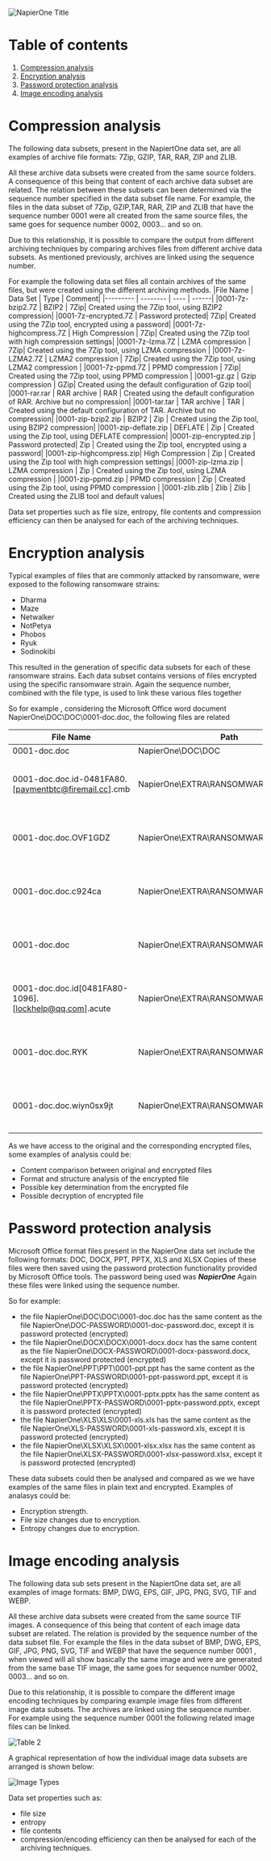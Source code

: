 ![NapierOne Title](img/NapierOne-title.jpg)
# Table of contents
1. [Compression analysis](#CompressionAnalysis)
2. [Encryption analysis](#EncryptionAnalysis)
3. [Password protection analysis](#PasswordProtectionAnalysis)
4. [Image encoding analysis](#ImageEncodingAnalysis)

# Compression analysis <a name="CompressionAnalysis"></a>
The following data subsets, present in the NapiertOne data set, are all examples of archive file formats: 7Zip, GZIP, TAR, RAR, ZIP and ZLIB.

All these archive data subsets were created from the same source folders. A consequence of this being that content of each archive data subset are related. The relation between these subsets can been determined via the sequence number specified in the data subset file name. For example,  the files in the data subset of 7Zip, GZIP,TAR, RAR, ZIP and ZLIB that have the sequence number 0001 were all created from the same source files, the same goes for sequence number 0002, 0003... and so on.

Due to this relationship, it is possible to compare the output from different archiving techniques by comparing archives files from different archive data subsets. As mentioned previously,  archives are linked using the sequence number.

For example the following data set files all contain archives of the same files, but were created using the different archiving methods.
|File Name | Data Set | Type | Comment|
|--------- | -------- | ---- | ------|
|0001-7z-bzip2.7Z         | BZIP2             | 7Zip| Created using the 7Zip tool, using BZIP2 compression|
|0001-7z-encrypted.7Z     | Password protected| 7Zip| Created using the 7Zip tool, encrypted using a password|
|0001-7z-highcompress.7Z  | High Compression  | 7Zip| Created using the 7Zip tool with high compression settings|
|0001-7z-lzma.7Z          | LZMA compression  | 7Zip| Created using the 7Zip tool, using LZMA compression |
|0001-7z-LZMA2.7Z         | LZMA2 compression | 7Zip| Created using the 7Zip tool, using LZMA2 compression |
|0001-7z-ppmd.7Z          | PPMD compression  | 7Zip| Created using the 7Zip tool, using PPMD compression |
|0001-gz.gz               | Gzip compression  | GZip| Created using the default configuration of Gzip tool|
|0001-rar.rar             | RAR archive       | RAR | Created using the default configuration of RAR. Archive but no compression|
|0001-tar.tar             | TAR archive       | TAR | Created using the default configuration of TAR. Archive but no compression|
|0001-zip-bzip2.zip       | BZIP2             | Zip | Created using the Zip tool, using BZIP2 compression|
|0001-zip-deflate.zip     | DEFLATE           | Zip | Created using the Zip tool, using DEFLATE compression|
|0001-zip-encrypted.zip   | Password protected| Zip | Created using the Zip tool, encrypted using a password|
|0001-zip-highcompress.zip| High Compression  | Zip | Created using the Zip tool with high compression settings|
|0001-zip-lzma.zip        | LZMA compression  | Zip | Created using the Zip tool, using LZMA compression |
|0001-zip-ppmd.zip        | PPMD compression  | Zip | Created using the Zip tool, using PPMD compression |
|0001-zlib.zlib           | Zlib              | Zlib | Created using the ZLIB tool and default values|

Data set properties such as file size, entropy, file contents and compression efficiency can then be analysed for each of the archiving techniques.


# Encryption analysis <a name="EncryptionAnalysis"></a>
Typical examples of files that are commonly attacked by ransomware, were exposed to the following ransomware strains:
- Dharma
- Maze
- Netwalker
- NotPetya
- Phobos
- Ryuk
- Sodinokibi

This resulted in the generation of specific data subsets for each of these ransomware strains. Each data subset contains versions of files encrypted using the specific ransomware strain. Again the sequence number, combined with the file type, is used to link these various files together

So for example , considering the Microsoft Office word document NapierOne\DOC\DOC\0001-doc.doc, the following files are related

|File Name | Path              |  Comment|
|--------- | --------          | ------|
|0001-doc.doc|NapierOne\DOC\DOC| Original file|
|0001-doc.doc.id-0481FA80.[paymentbtc@firemail.cc].cmb |NapierOne\EXTRA\RANSOMWARE\DHARMA    | File encrypted using the DHARMA ransomware|
|0001-doc.doc.OVF1GDZ                                  |NapierOne\EXTRA\RANSOMWARE\MAZE      | File encrypted using the MAZE ransomware|
|0001-doc.doc.c924ca                                   |NapierOne\EXTRA\RANSOMWARE\NETWALKER | File encrypted using the NETWALKER ransomware|
|0001-doc.doc                                          |NapierOne\EXTRA\RANSOMWARE\NOTPETYA  | File encrypted using the NOTPETYA ransomware|
|0001-doc.doc.id[0481FA80-1096].[lockhelp@qq.com].acute|NapierOne\EXTRA\RANSOMWARE\PHOBOS    | File encrypted using the PHOBOS ransomware|
|0001-doc.doc.RYK                                      |NapierOne\EXTRA\RANSOMWARE\RYUK      | File encrypted using the RYUK ransomware|
|0001-doc.doc.wiyn0sx9jt                               |NapierOne\EXTRA\RANSOMWARE\SODINOKIBI| File encrypted using the SODINOKIBI ransomware|

As we have access to the original and the corresponding encrypted files, some examples of analysis could be:
- Content comparison between original and encrypted files
- Format and structure analysis of the encrypted file
- Possible key determination from the encrypted file
- Possible decryption of encrypted file




# Password protection analysis <a name="PasswordProtectionAnalysis"></a>
Microsoft Office format files present in the NapierOne data set include the following formats: DOC, DOCX, PPT, PPTX, XLS and XLSX
Copies of these files were then saved using the password protection functionality provided by Microsoft Office tools. The password being used was ***NapierOne***
Again these files were linked using the sequence number.

So for example:
- the file NapierOne\DOC\DOC\0001-doc.doc has the same content as the file NapierOne\DOC-PASSWORD\0001-doc-password.doc, except it is password protected (encrypted)
- the file NapierOne\DOCX\DOCX\0001-docx.docx has the same content as the file NapierOne\DOCX-PASSWORD\0001-docx-password.docx, except it is password protected (encrypted)
- the file NapierOne\PPT\PPT\0001-ppt.ppt has the same content as the file NapierOne\PPT-PASSWORD\0001-ppt-password.ppt, except it is password protected (encrypted)
- the file NapierOne\PPTX\PPTX\0001-pptx.pptx has the same content as the file NapierOne\PPTX-PASSWORD\0001-pptx-password.pptx, except it is password protected (encrypted)
- the file NapierOne\XLS\XLS\0001-xls.xls has the same content as the file NapierOne\XLS-PASSWORD\0001-xls-password.xls, except it is password protected (encrypted)
- the file NapierOne\XLSX\XLSX\0001-xlsx.xlsx has the same content as the file NapierOne\XLSX-PASSWORD\0001-xlsx-password.xlsx, except it is password protected (encrypted)

These data subsets could then be analysed and compared as we we have examples of the same files in plain text and encrypted. Examples of analasys could be:
- Encryption strength.
- File size changes due to encryption.
- Entropy changes due to encryption.


# Image encoding analysis <a name="ImageEncodingAnalysis"></a>
The following data sub sets present in the NapiertOne data set, are all examples of image formats: BMP,  DWG, EPS, GIF, JPG, PNG, SVG, TIF and WEBP.

All these archive data subsets were created from the same source TIF images. A consequence of this being that content of each image data subset are related. The relation is provided by the sequence number of the data subset file. For example the files in the data subset of BMP,  DWG, EPS, GIF, JPG, PNG, SVG, TIF and WEBP that have the sequence number 0001 , when viewed will all show basically the same image and were are generated from the same base TIF image, the same goes for sequence number 0002, 0003... and so on.

Due to this relationship, it is possible to compare the different image encoding techniques by comparing example image files from different image data subsets. The archives are linked using the sequence number. For example using the sequence number 0001 the following related image files can be linked.

![Table 2](img/table2.jpg)

A graphical representation of how the individual image data subsets are arranged is shown below:

![Image Types](img/graphics.jpg)

Data set properties such as:
- file size
- entropy
- file contents
- compression/encoding efficiency 
can then be analysed for each of the archiving techniques.
